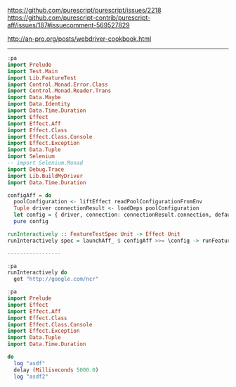 https://github.com/purescript/purescript/issues/2218
https://github.com/purescript-contrib/purescript-aff/issues/187#issuecomment-569527829

http://an-pro.org/posts/webdriver-cookbook.html

-----------------

```purs
:pa
import Prelude
import Test.Main
import Lib.FeatureTest
import Control.Monad.Error.Class
import Control.Monad.Reader.Trans
import Data.Maybe
import Data.Identity
import Data.Time.Duration
import Effect
import Effect.Aff
import Effect.Class
import Effect.Class.Console
import Effect.Exception
import Data.Tuple
import Selenium
-- import Selenium.Monad
import Debug.Trace
import Lib.BuildMyDriver
import Data.Time.Duration

configAff = do
  poolConfiguration <- liftEffect readPoolConfigurationFromEnv
  Tuple driver connectionResult <- loadDeps poolConfiguration
  let config = { driver, connection: connectionResult.connection, defaultTimeout }
  pure config

runInteractively :: FeatureTestSpec Unit -> Effect Unit
runInteractively spec = launchAff_ $ configAff >>= \config -> runFeatureTest spec config

-----------------

:pa
runInteractively do
  get "http://google.com/ncr"

:pa
import Prelude
import Effect
import Effect.Aff
import Effect.Class
import Effect.Class.Console
import Effect.Exception
import Data.Tuple
import Data.Time.Duration

do
  log "asdf"
  delay (Milliseconds 5000.0)
  log "asdf2"
```
